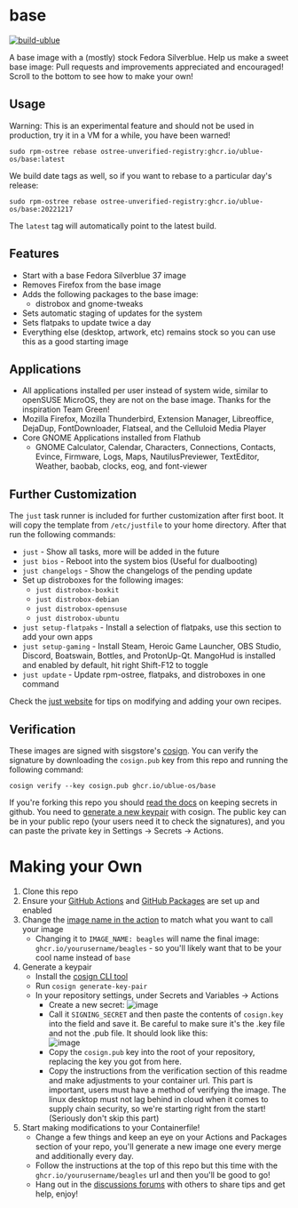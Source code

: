 # base

[![build-ublue](https://github.com/ublue-os/base/actions/workflows/build.yml/badge.svg)](https://github.com/ublue-os/base/actions/workflows/build.yml)

A base image with a (mostly) stock Fedora Silverblue. Help us make a sweet base image: Pull requests and improvements appreciated and encouraged! Scroll to the bottom to see how to make your own!  

## Usage

Warning: This is an experimental feature and should not be used in production, try it in a VM for a while, you have been warned!

    sudo rpm-ostree rebase ostree-unverified-registry:ghcr.io/ublue-os/base:latest
    
We build date tags as well, so if you want to rebase to a particular day's release:
  
    sudo rpm-ostree rebase ostree-unverified-registry:ghcr.io/ublue-os/base:20221217 

The `latest` tag will automatically point to the latest build. 

## Features

- Start with a base Fedora Silverblue 37 image
- Removes Firefox from the base image
- Adds the following packages to the base image:
  - distrobox and gnome-tweaks
- Sets automatic staging of updates for the system
- Sets flatpaks to update twice a day
- Everything else (desktop, artwork, etc) remains stock so you can use this as a good starting image

## Applications

- All applications installed per user instead of system wide, similar to openSUSE MicroOS, they are not on the base image. Thanks for the inspiration Team Green!
- Mozilla Firefox, Mozilla Thunderbird, Extension Manager, Libreoffice, DejaDup, FontDownloader, Flatseal, and the Celluloid Media Player
- Core GNOME Applications installed from Flathub
  - GNOME Calculator, Calendar, Characters, Connections, Contacts, Evince, Firmware, Logs, Maps, NautilusPreviewer, TextEditor, Weather, baobab, clocks, eog, and font-viewer

## Further Customization

The `just` task runner is included for further customization after first boot.
It will copy the template from `/etc/justfile` to your home directory.
After that run the following commands:

- `just` - Show all tasks, more will be added in the future
- `just bios` - Reboot into the system bios (Useful for dualbooting)
- `just changelogs` - Show the changelogs of the pending update
- Set up distroboxes for the following images:
  - `just distrobox-boxkit`
  - `just distrobox-debian`
  - `just distrobox-opensuse`
  - `just distrobox-ubuntu`
- `just setup-flatpaks` - Install a selection of flatpaks, use this section to add your own apps
- `just setup-gaming` - Install Steam, Heroic Game Launcher, OBS Studio, Discord, Boatswain, Bottles, and ProtonUp-Qt. MangoHud is installed and enabled by default, hit right Shift-F12 to toggle
- `just update` - Update rpm-ostree, flatpaks, and distroboxes in one command

Check the [just website](https://just.systems) for tips on modifying and adding your own recipes. 
  
  
## Verification

These images are signed with sisgstore's [cosign](https://docs.sigstore.dev/cosign/overview/). You can verify the signature by downloading the `cosign.pub` key from this repo and running the following command:

    cosign verify --key cosign.pub ghcr.io/ublue-os/base
    
If you're forking this repo you should [read the docs](https://docs.github.com/en/actions/security-guides/encrypted-secrets) on keeping secrets in github. You need to [generate a new keypair](https://docs.sigstore.dev/cosign/overview/) with cosign. The public key can be in your public repo (your users need it to check the signatures), and you can paste the private key in Settings -> Secrets -> Actions.

# Making your Own

1. Clone this repo
1. Ensure your [GitHub Actions](https://docs.github.com/en/repositories/managing-your-repositorys-settings-and-features/enabling-features-for-your-repository/managing-github-actions-settings-for-a-repository) and [GitHub Packages](https://docs.github.com/en/packages) are set up and enabled
1. Change the [image name in the action](https://github.com/ublue-os/base/blob/aab8078cfdc7d2354e057a0ca4771d3a53d2df4c/.github/workflows/build.yml#L14) to match what you want to call your image
   - Changing it to `IMAGE_NAME: beagles` will name the final image: `ghcr.io/yourusername/beagles` - so you'll likely want that to be your cool name instead of `base`
1. Generate a keypair
   - Install the [cosign CLI tool](https://edu.chainguard.dev/open-source/sigstore/cosign/how-to-install-cosign/)
   - Run `cosign generate-key-pair`
   - In your repository settings, under Secrets and Variables -> Actions
     - Create a new secret:
     ![image](https://user-images.githubusercontent.com/1264109/216735595-0ecf1b66-b9ee-439e-87d7-c8cc43c2110a.png)
     - Call it `SIGNING_SECRET` and then paste the contents of `cosign.key` into the field and save it. Be careful to make sure it's the .key file and not the .pub file. It should look like this:  
     ![image](https://user-images.githubusercontent.com/1264109/216735690-2d19271f-cee2-45ac-a039-23e6a4c16b34.png)
     - Copy the `cosign.pub` key into the root of your repository, replacing the key you got from here.
     - Copy the instructions from the verification section of this readme and make adjustments to your container url. This part is important, users must have a method of verifying the image. The linux desktop must not lag behind in cloud when it comes to supply chain security, so we're starting right from the start! (Seriously don't skip this part) 
1. Start making modifications to your Containerfile!
   - Change a few things and keep an eye on your Actions and Packages section of your repo, you'll generate a new image one every merge and additionally every day. 
   - Follow the instructions at the top of this repo but this time with the `ghcr.io/yourusername/beagles` url and then you'll be good to go!
   - Hang out in the [discussions forums](https://github.com/orgs/ublue-os/discussions) with others to share tips and get help, enjoy!

